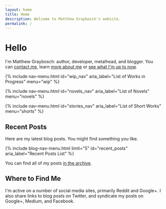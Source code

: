 ```yaml
---
layout: home
title: Home
description: Welcome to Matthew Graybosch's website.
permalink: /
---
```

# Hello

I'm Matthew Graybosch: author, developer, metalhead, and blogger. You can [contact me](/contact/), learn [more about me](/about/) or [see what I'm up to now](/now/).

{% include nav-menu.html id="wip_nav" aria_label="List of Works in Progress" menu="wip"  %}

{% include nav-menu.html id="novels_nav" aria_label="List of Novels" menu="novels"  %}

{% include nav-menu.html id="stories_nav" aria_label="List of Short Works" menu="shorts"  %}

## Recent Posts

Here are my latest blog posts. You might find something you like.

{% include blog-nav-menu.html limit="5" id="recent_posts" aria_label="Recent Posts List" %}

You can find all of my posts [in the archive](/blog/).

## Where to Find Me

I'm active on a number of social media sites, primarily Reddit and Google+. I also share links to blog posts on Twitter, and syndicate my posts on Google+, Medium, and Facebook.